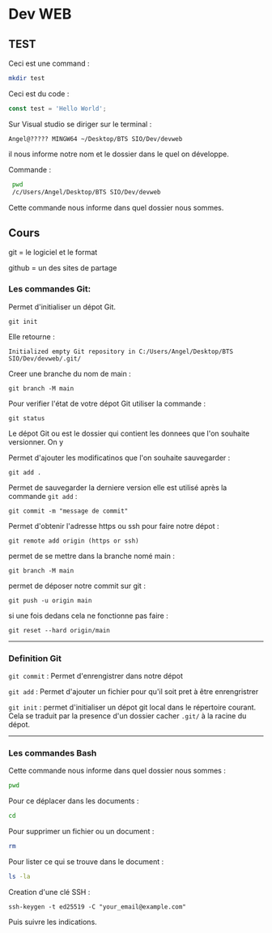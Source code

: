 # Dev WEB
## TEST 
Ceci est une command : 

``` bash
mkdir test 
```

Ceci est du code :

``` javascript
const test = 'Hello World';
``` 

Sur Visual studio se diriger sur le terminal : 

``` 
Angel@????? MINGW64 ~/Desktop/BTS SIO/Dev/devweb
```
il nous informe notre nom et le dossier dans le quel on développe.

Commande :

``` bash
 pwd 
 /c/Users/Angel/Desktop/BTS SIO/Dev/devweb
``` 
Cette commande nous informe dans quel dossier nous sommes.


## Cours 

git = le logiciel et le format

github = un des sites de partage

### Les commandes Git: 

Permet d'initialiser un dépot Git.
```
git init
```

 Elle retourne : 

``` 
Initialized empty Git repository in C:/Users/Angel/Desktop/BTS SIO/Dev/devweb/.git/
```
Creer une branche du nom de main :
```
git branch -M main
```

Pour verifier l'état de votre dépot Git utiliser la commande :

``` 
git status
```
Le dépot Git ou est le dossier qui contient les donnees que l'on souhaite versionner. On y 

Permet d'ajouter les modificatinos que l'on souhaite sauvegarder : 
```
git add .
```
Permet de sauvegarder la derniere version elle est utilisé après la commande `git add` : 

```
git commit -m "message de commit"
```
Permet d'obtenir l'adresse https ou ssh pour faire notre dépot : 

```
git remote add origin (https or ssh)
```
permet de se mettre dans la branche nomé main : 

```
git branch -M main
```

permet de déposer notre commit sur git : 
```
git push -u origin main 
```
si une fois dedans cela ne fonctionne pas faire : 
```
git reset --hard origin/main
```
---
### Definition Git

`git commit` : Permet d'enrengistrer dans notre dépot 

`git add` : Permet d'ajouter un fichier pour qu'il soit pret à être enrengristrer  

`git init` : permet d'initialiser un dépot git local dans le répertoire courant. Cela se traduit par la presence d'un dossier cacher `.git/` à la racine du dépot. 

---

### Les commandes Bash 

Cette commande nous informe dans quel dossier nous sommes : 

``` bash
pwd
```

Pour ce déplacer dans les documents :

``` bash 
cd 
```
Pour supprimer un fichier ou un document : 
```bash
rm 
```
Pour lister ce qui se trouve dans le document :
```bash
ls -la 
``` 

Creation d'une clé SSH : 
```
ssh-keygen -t ed25519 -C "your_email@example.com"
```
Puis suivre les indications. 










